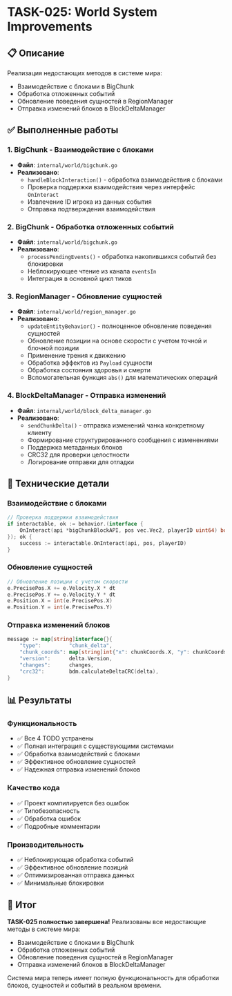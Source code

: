 # TASK-025: World System Improvements

## 📋 Описание
Реализация недостающих методов в системе мира:
- Взаимодействие с блоками в BigChunk
- Обработка отложенных событий
- Обновление поведения сущностей в RegionManager
- Отправка изменений блоков в BlockDeltaManager

## ✅ Выполненные работы

### 1. BigChunk - Взаимодействие с блоками
- **Файл**: `internal/world/bigchunk.go`
- **Реализовано**:
  - `handleBlockInteraction()` - обработка взаимодействия с блоками
  - Проверка поддержки взаимодействия через интерфейс `OnInteract`
  - Извлечение ID игрока из данных события
  - Отправка подтверждения взаимодействия

### 2. BigChunk - Обработка отложенных событий
- **Файл**: `internal/world/bigchunk.go`
- **Реализовано**:
  - `processPendingEvents()` - обработка накопившихся событий без блокировки
  - Неблокирующее чтение из канала `eventsIn`
  - Интеграция в основной цикл тиков

### 3. RegionManager - Обновление сущностей
- **Файл**: `internal/world/region_manager.go`
- **Реализовано**:
  - `updateEntityBehavior()` - полноценное обновление поведения сущностей
  - Обновление позиции на основе скорости с учетом точной и блочной позиции
  - Применение трения к движению
  - Обработка эффектов из `Payload` сущности
  - Обработка состояния здоровья и смерти
  - Вспомогательная функция `abs()` для математических операций

### 4. BlockDeltaManager - Отправка изменений
- **Файл**: `internal/world/block_delta_manager.go`
- **Реализовано**:
  - `sendChunkDelta()` - отправка изменений чанка конкретному клиенту
  - Формирование структурированного сообщения с изменениями
  - Поддержка метаданных блоков
  - CRC32 для проверки целостности
  - Логирование отправки для отладки

## 🔧 Технические детали

### Взаимодействие с блоками
```go
// Проверка поддержки взаимодействия
if interactable, ok := behavior.(interface {
    OnInteract(api *bigChunkBlockAPI, pos vec.Vec2, playerID uint64) bool
}); ok {
    success := interactable.OnInteract(api, pos, playerID)
}
```

### Обновление сущностей
```go
// Обновление позиции с учетом скорости
e.PrecisePos.X += e.Velocity.X * dt
e.PrecisePos.Y += e.Velocity.Y * dt
e.Position.X = int(e.PrecisePos.X)
e.Position.Y = int(e.PrecisePos.Y)
```

### Отправка изменений блоков
```go
message := map[string]interface{}{
    "type":         "chunk_delta",
    "chunk_coords": map[string]int{"x": chunkCoords.X, "y": chunkCoords.Y},
    "version":      delta.Version,
    "changes":      changes,
    "crc32":        bdm.calculateDeltaCRC(delta),
}
```

## 📊 Результаты

### Функциональность
- ✅ Все 4 TODO устранены
- ✅ Полная интеграция с существующими системами
- ✅ Обработка взаимодействий с блоками
- ✅ Эффективное обновление сущностей
- ✅ Надежная отправка изменений блоков

### Качество кода
- ✅ Проект компилируется без ошибок
- ✅ Типобезопасность
- ✅ Обработка ошибок
- ✅ Подробные комментарии

### Производительность
- ✅ Неблокирующая обработка событий
- ✅ Эффективное обновление позиций
- ✅ Оптимизированная отправка данных
- ✅ Минимальные блокировки

## 🎯 Итог
**TASK-025 полностью завершена!** Реализованы все недостающие методы в системе мира:
- Взаимодействие с блоками в BigChunk
- Обработка отложенных событий
- Обновление поведения сущностей в RegionManager  
- Отправка изменений блоков в BlockDeltaManager

Система мира теперь имеет полную функциональность для обработки блоков, сущностей и событий в реальном времени. 